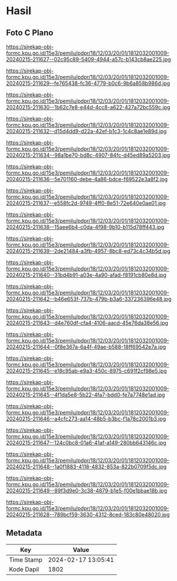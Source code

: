 # Hasil

## Foto C Plano

https://sirekap-obj-formc.kpu.go.id/15e3/pemilu/pdpr/18/12/03/20/01/1812032001009-20240215-211627--02c95c89-5409-4944-a57c-b143cb8ae225.jpg

https://sirekap-obj-formc.kpu.go.id/15e3/pemilu/pdpr/18/12/03/20/01/1812032001009-20240215-211629--fe765438-fc36-4779-b0c6-9b6a858b986d.jpg

https://sirekap-obj-formc.kpu.go.id/15e3/pemilu/pdpr/18/12/03/20/01/1812032001009-20240215-211630--1b62c7e8-e44d-4cc8-a622-427a72bc559c.jpg

https://sirekap-obj-formc.kpu.go.id/15e3/pemilu/pdpr/18/12/03/20/01/1812032001009-20240215-211632--d15d4dd9-d22a-42ef-b1c3-1c4c8ae1e89d.jpg

https://sirekap-obj-formc.kpu.go.id/15e3/pemilu/pdpr/18/12/03/20/01/1812032001009-20240215-211634--98a1be70-bd8c-4907-84fc-d45ed89a5203.jpg

https://sirekap-obj-formc.kpu.go.id/15e3/pemilu/pdpr/18/12/03/20/01/1812032001009-20240215-211636--5e701160-debe-4a86-bdce-f69522e3a8f2.jpg

https://sirekap-obj-formc.kpu.go.id/15e3/pemilu/pdpr/18/12/03/20/01/1812032001009-20240215-211637--e558fc2d-9749-4ff0-8e51-72e640e0ae01.jpg

https://sirekap-obj-formc.kpu.go.id/15e3/pemilu/pdpr/18/12/03/20/01/1812032001009-20240215-211638--15aee6b4-c0da-4f98-9b10-b115d78ff443.jpg

https://sirekap-obj-formc.kpu.go.id/15e3/pemilu/pdpr/18/12/03/20/01/1812032001009-20240215-211639--2de21484-a3fb-4957-8bc8-ed73c4c34b5d.jpg

https://sirekap-obj-formc.kpu.go.id/15e3/pemilu/pdpr/18/12/03/20/01/1812032001009-20240215-211640--31bd4b91-a03e-4a90-afad-f8191cb80e8d.jpg

https://sirekap-obj-formc.kpu.go.id/15e3/pemilu/pdpr/18/12/03/20/01/1812032001009-20240215-211642--b46e653f-737b-479b-b3a6-337236396e48.jpg

https://sirekap-obj-formc.kpu.go.id/15e3/pemilu/pdpr/18/12/03/20/01/1812032001009-20240215-211643--d4e760df-cfa4-4106-aacd-45e76da38e56.jpg

https://sirekap-obj-formc.kpu.go.id/15e3/pemilu/pdpr/18/12/03/20/01/1812032001009-20240215-211644--0f8e367a-6a4f-49ae-b588-18ff69542e7a.jpg

https://sirekap-obj-formc.kpu.go.id/15e3/pemilu/pdpr/18/12/03/20/01/1812032001009-20240215-211645--e18c95ab-e9a3-450c-8975-c691f2cf98e5.jpg

https://sirekap-obj-formc.kpu.go.id/15e3/pemilu/pdpr/18/12/03/20/01/1812032001009-20240215-211645--4f1da5e8-5b22-4fa7-bdd0-fe7a7748e1ad.jpg

https://sirekap-obj-formc.kpu.go.id/15e3/pemilu/pdpr/18/12/03/20/01/1812032001009-20240215-211646--a4cfc273-aa14-48b5-b3bc-f1a78c2001b3.jpg

https://sirekap-obj-formc.kpu.go.id/15e3/pemilu/pdpr/18/12/03/20/01/1812032001009-20240215-211647--124c0bc8-01a6-41af-a149-280bb643146c.jpg

https://sirekap-obj-formc.kpu.go.id/15e3/pemilu/pdpr/18/12/03/20/01/1812032001009-20240215-211648--1a0f1883-4118-4832-853a-822b0709f5dc.jpg

https://sirekap-obj-formc.kpu.go.id/15e3/pemilu/pdpr/18/12/03/20/01/1812032001009-20240215-211649--89f3d9e0-3c38-4879-b1e5-f00e1bbae18b.jpg

https://sirekap-obj-formc.kpu.go.id/15e3/pemilu/pdpr/18/12/03/20/01/1812032001009-20240215-211628--789bcf59-3630-4312-8ced-183c80e48020.jpg


## Metadata

| Key        | Value               |
| ---------- | ------------------- |
| Time Stamp | 2024-02-17 13:05:41 |
| Kode Dapil | 1802                |



